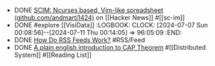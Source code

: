 - DONE [SCIM: Ncurses based, Vim-like spreadsheet (github.com/andmarti1424)](https://news.ycombinator.com/item?id=40876848) on [[Hacker News]] #[[sc-im]]
- DONE #explore [[VisiData]]
  :LOGBOOK:
  CLOCK: [2024-07-07 Sun 00:08:56]--[2024-07-11 Thu 00:14:05] =>  96:05:09
  :END:
- DONE [How Do RSS Feeds Work?](https://rss.com/blog/how-do-rss-feeds-work/) #RSS/Feed
- DONE [A plain english introduction to CAP Theorem](http://ksat.me/a-plain-english-introduction-to-cap-theorem) #[[Distributed System]] #[[Reading List]]